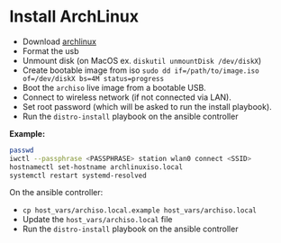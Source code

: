 # Install ArchLinux

- Download [archlinux](https://archlinux.org/releng/releases/)
- Format the usb
- Unmount disk (on MacOS ex. `diskutil unmountDisk /dev/diskX`)
- Create bootable image from iso `sudo dd if=/path/to/image.iso of=/dev/diskX bs=4M status=progress`
- Boot the `archiso` live image from a bootable USB.
- Connect to wireless network (if not connected via LAN).
- Set root password (which will be asked to run the install playbook).
- Run the `distro-install` playbook on the ansible controller

**Example:**

```bash
passwd
iwctl --passphrase <PASSPHRASE> station wlan0 connect <SSID>
hostnamectl set-hostname archlinuxiso.local
systemctl restart systemd-resolved
```

On the ansible controller:

- `cp host_vars/archiso.local.example host_vars/archiso.local`
- Update the `host_vars/archiso.local` file
- Run the `distro-install` playbook on the ansible controller
